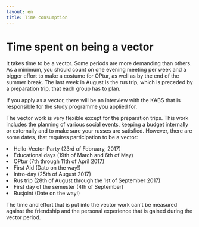 ```yaml
---
layout: en
title: Time consumption
---
```

<h1>Time spent on being a vector</h1>

<div id="poster-image" style="background-image: url('/static/img/tidsforbrugMel.jpg');">
</div>

<p>It takes time to be a vector. Some periods are more demanding than others. As a minimum, you should count on one evening meeting per week and a bigger effort to make a costume for OPtur, as well as by the end of the summer break. The last week in August is the rus trip, which is preceded by a preparation trip, that each group has to plan.</p>

<p>If you apply as a vector, there will be an interview with the KABS that is responsible for the study programme you applied for.</p> 

<p>The vector work is very flexible except for the preparation trips. This work includes the planning of various social events, keeping a budget internally or externally and to make sure your russes are satisfied. However, there are some dates, that requires participation to be a vector: </p>

<li>Hello-Vector-Party (23rd of February, 2017)</li>
<li>Educational days (19th of March and 6th of May)</li>
<li>OPtur (7th through 11th of April 2017)</li>
<li>First Aid (Dato on the way!)</li>
<li>Intro-day (25th of August 2017)</li>
<li>Rus trip (28th of August through the 1st of September 2017)</li>
<li>First day of the semester (4th of September)</li>
<li>Rusjoint (Date on the way!)</li>

<p>The time and effort that is put into the vector work can’t be measured against the friendship and the personal experience that is gained during the vector period.</p>
